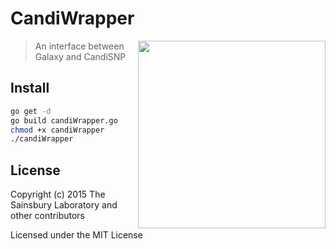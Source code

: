 # CandiWrapper

<img align="right" height="300" src="https://raw.githubusercontent.com/wookoouk/candiWrapper/master/logo.png">

> An interface between Galaxy and CandiSNP

## Install

```sh
go get -d
go build candiWrapper.go
chmod +x candiWrapper
./candiWrapper
```

## License

Copyright (c) 2015 The Sainsbury Laboratory and other contributors

Licensed under the MIT License
